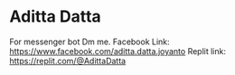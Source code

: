 # Aditta Datta
For messenger bot Dm me.
Facebook Link:
https://www.facebook.com/aditta.datta.joyanto
Replit link:
https://replit.com/@AdittaDatta